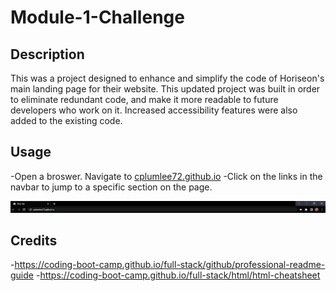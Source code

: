 # Module-1-Challenge

## Description

This was a project designed to enhance and simplify the code of Horiseon's main landing page for their website. This updated project was built in order to eliminate redundant code, and make it more readable to future developers who work on it. Increased accessibility features were also added to the existing code. 


## Usage

-Open a broswer. Navigate to [cplumlee72.github.io](https://cplumlee72.github.io) 
-Click on the links in the navbar to jump to a specific section on the page. 

![image of correct url](/assets/images/READMEss.PNG)

## Credits
-https://coding-boot-camp.github.io/full-stack/github/professional-readme-guide
-https://coding-boot-camp.github.io/full-stack/html/html-cheatsheet
